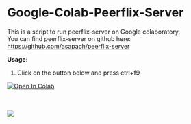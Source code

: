 # Google-Colab-Peerflix-Server

This is a script to run peerflix-server on Google colaboratory.
<br>
You can find peerflix-server on github here: https://github.com/asapach/peerflix-server


<b>Usage:</b>
1. Click on the button below and press ctrl+f9

<a href="https://colab.research.google.com/github/K-E-N-W-A-Y/Google-Colab-Peerflix-Server/blob/master/Peerflix_Server_Colab_KENWAY.ipynb" target="_parent\"><img src="https://colab.research.google.com/assets/colab-badge.svg" alt="Open In Colab"/></a>

<br><br>
<img src="https://i.snag.gy/qIX7Yx.jpg">
